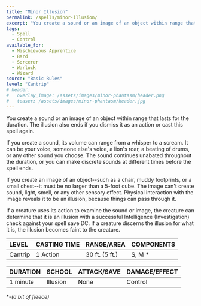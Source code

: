 ```yaml
---
title: "Minor Illusion"
permalink: /spells/minor-illusion/
excerpt: "You create a sound or an image of an object within range that lasts for the duration."
tags:
  - Spell
  - Control
available_for:
  - Mischievous Apprentice
  - Bard
  - Sorcerer
  - Warlock
  - Wizard
source: "Basic Rules"
level: "Cantrip"
# header:
#   overlay_image: /assets/images/minor-phantasm/header.png
#   teaser: /assets/images/minor-phantasm/header.jpg
---
```


You create a sound or an image of an object within range that lasts for the duration. The illusion also ends if you dismiss it as an action or cast this spell again.

If you create a sound, its volume can range from a whisper to a scream. It can be your voice, someone else's voice, a lion's roar, a beating of drums, or any other sound you choose. The sound continues unabated throughout the duration, or you can make discrete sounds at different times before the spell ends.

If you create an image of an object--such as a chair, muddy footprints, or a small chest--it must be no larger than a 5-foot cube. The image can't create sound, light, smell, or any other sensory effect. Physical interaction with the image reveals it to be an illusion, because things can pass through it.

If a creature uses its action to examine the sound or image, the creature can determine that it is an illusion with a successful Intelligence (Investigation) check against your spell save DC. If a creature discerns the illusion for what it is, the illusion becomes faint to the creature.

| LEVEL          | CASTING TIME   | RANGE/AREA     | COMPONENTS     |
| :------------- | :------------- | :------------- | :------------- |
| Cantrip        | 1 Action       | 30 ft. (5 ft.) | S, M *         |

| DURATION       | SCHOOL         | ATTACK/SAVE    | DAMAGE/EFFECT  |
| :------------- | :------------- | :------------- | :------------- |
| 1 minute       | Illusion       | None           | Control        |

\*-*(a bit of fleece)*
